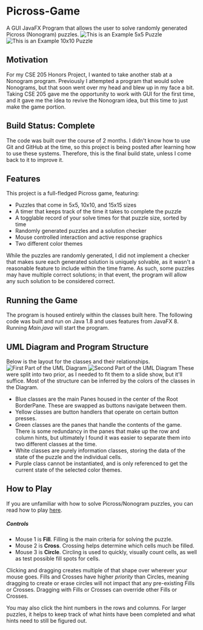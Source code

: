 # Picross-Game
A GUI JavaFX Program that allows the user to solve randomly generated Picross (Nonogram) puzzles.
![This is an Example 5x5 Puzzle](/images/Picross_Sample_1.png)
![This is an Example 10x10 Puzzle](/images/Picross_Sample_2.png)

## Motivation
For my CSE 205 Honors Project, I wanted to take another stab at a Nonogram program. Previously
I attempted a program that would solve Nonograms, but that soon went over my head and blew up
in my face a bit. Taking CSE 205 gave me the opportunity to work with GUI for the first time,
and it gave me the idea to revive the Nonogram idea, but this time to just make the game portion.

## Build Status: Complete
The code was built over the course of 2 months. I didn't know how to use Git and GitHub at the
time, so this project is being posted after learning how to use these systems. Therefore, this
is the final build state, unless I come back to it to improve it.

## Features
This project is a full-fledged Picross game, featuring:
- Puzzles that come in 5x5, 10x10, and 15x15 sizes
- A timer that keeps track of the time it takes to complete the puzzle
- A togglable record of your solve times for that puzzle size, sorted by time
- Randomly generated puzzles and a solution checker 
- Mouse controlled interaction and active response graphics
- Two different color themes

While the puzzles are randomly generated, I did not implement a checker that makes sure each
generated solution is uniquely solvable, as it wasn't a reasonable feature to include within
the time frame. As such, some puzzles may have multiple correct solutions; in that event, the
program will allow any such solution to be considered correct.

## Running the Game
The program is housed entirely within the classes built here. The following code was built and
run on Java 1.8 and uses features from JavaFX 8. Running *Main.java* will start the program.

## UML Diagram and Program Structure
Below is the layout for the classes and their relationships.
![First Part of the UML Diagram](/Images/UML_Diagram_1.png)
![Second Part of the UML Diagram](/Images/UML_Diagram_2.png)
These were split into two prior, as I needed to fit them to a slide show, but it'll suffice.
Most of the structure can be inferred by the colors of the classes in the Diagram.
- Blue classes are the main Panes housed in the center of the Root BorderPane. These are swapped as buttons navigate between them.
- Yellow classes are button handlers that operate on certain button presses.
- Green classes are the panes that handle the contents of the game. There is some redundancy in the panes that make up the row and column hints, but ultimately I found it was easier to separate them into two different classes at the time.
- White classes are purely information classes, storing the data of the state of the puzzle and the individual cells.
- Purple class cannot be instantiated, and is only referenced to get the current state of the selected color themes.

## How to Play
If you are unfamiliar with how to solve Picross/Nonogram puzzles, you can read how to play [here](https://www.hanjie-star.com/en-us/how-to-solve-picross/solve-first-picross-puzzle).

##### Controls
- Mouse 1 is **Fill**. Filling is the main criteria for solving the puzzle.
- Mouse 2 is **Cross**. Crossing helps determine which cells much be filled.
- Mouse 3 is **Circle**. Circling is used to quickly, visually count cells, as well as test possible fill spots for cells.

Clicking and dragging creates multiple of that shape over wherever your mouse goes. Fills and Crosses have higher *priority* than Circles, meaning dragging to create or erase circles will not impact that any pre-existing Fills or Crosses. Dragging with Fills or Crosses can override other Fills or Crosses.

You may also click the hint numbers in the rows and columns. For larger puzzles, it helps to keep track of what hints have been completed and what hints need to still be figured out.